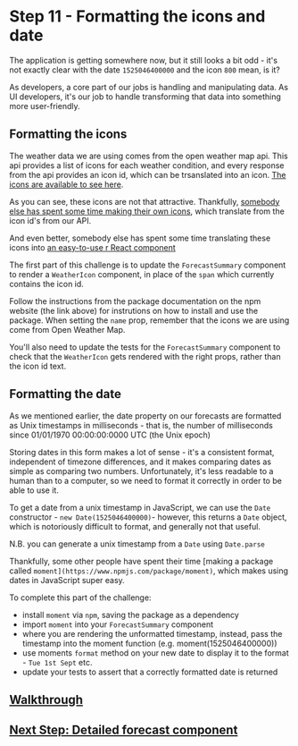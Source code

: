 # Step 11 - Formatting the icons and date

The application is getting somewhere now, but it still looks a bit odd - it's not exactly clear with the date `1525046400000` and the icon `800` mean, is it?  

As developers, a core part of our jobs is handling and manipulating data. As UI developers, it's our job to handle transforming that data into something more user-friendly.

## Formatting the icons

The weather data we are using comes from the open weather map api. This api provides a list of icons for each weather condition, and every response from the api provides an icon id, which can be trsanslated into an icon. [The icons are available to see here](https://openweathermap.org/weather-conditions).

As you can see, these icons are not that attractive. Thankfully, [somebody else has spent some time making their own icons](http://erikflowers.github.io/weather-icons/), which translate from the icon id's from our API. 

And even better, somebody else has spent some time translating these icons into [an easy-to-use r
React component](https://www.npmjs.com/package/react-icons-weather)

The first part of this challenge is to update the `ForecastSummary` component to render a `WeatherIcon` component, in place of the `span` which currently contains the icon id.

Follow the instructions from the package documentation on the npm website (the link above) for instrutions on how to install and use the package. When setting the `name` prop, remember that the icons we are using come from Open Weather Map.

You'll also need to update the tests for the `ForecastSummary` component to check that the `WeatherIcon` gets rendered with the right props, rather than the icon id text.

## Formatting the date

As we mentioned earlier, the date property on our forecasts are formatted as Unix timestamps in milliseconds - that is, the number of milliseconds since 01/01/1970 00:00:00:0000 UTC (the Unix epoch)  

Storing dates in this form makes a lot of sense - it's a consistent format, independent of timezone differences, and it makes comparing dates as simple as comparing two numbers. Unfortunately, it's less readable to a human than to a computer, so we need to format it correctly in order to be able to use it.

To get a date from a unix timestamp in JavaScript, we can use the `Date` constructor - `new Date(1525046400000)`- however, this returns a `Date` object, which is notoriously difficult to format, and generally not that useful.

N.B. you can generate a unix timestamp from a `Date` using `Date.parse`

Thankfully, some other people have spent their time [making a package called `moment](https://www.npmjs.com/package/moment)`, which makes using dates in JavaScript super easy.

To complete this part of the challenge:
- install `moment` via `npm`, saving the package as a dependency
- import `moment` into your `ForecastSummary` component
- where you are rendering the unformatted timestamp, instead, pass the timestamp into the moment function (e.g. moment(1525046400000))
- use moments `format` method on your new date to display it to the format - `Tue 1st Sept` etc. 
- update your tests to assert that a correctly formatted date is returned

## [Walkthrough](solutions/step-11.md)
## [Next Step: Detailed forecast component](step-12.md)
